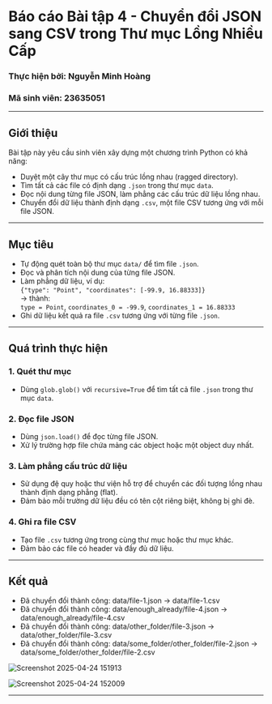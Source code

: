 # Báo cáo Bài tập 4 - Chuyển đổi JSON sang CSV trong Thư mục Lồng Nhiều Cấp

### Thực hiện bởi: Nguyễn Minh Hoàng
### Mã sinh viên: 23635051

---

## Giới thiệu

Bài tập này yêu cầu sinh viên xây dựng một chương trình Python có khả năng:

- Duyệt một cây thư mục có cấu trúc lồng nhau (ragged directory).
- Tìm tất cả các file có định dạng `.json` trong thư mục `data`.
- Đọc nội dung từng file JSON, làm phẳng các cấu trúc dữ liệu lồng nhau.
- Chuyển đổi dữ liệu thành định dạng `.csv`, một file CSV tương ứng với mỗi file JSON.

---

## Mục tiêu

- Tự động quét toàn bộ thư mục `data/` để tìm file `.json`.
- Đọc và phân tích nội dung của từng file JSON.
- Làm phẳng dữ liệu, ví dụ:  
  `{"type": "Point", "coordinates": [-99.9, 16.88333]}`  
  → thành:  
  `type = Point`, `coordinates_0 = -99.9`, `coordinates_1 = 16.88333`
- Ghi dữ liệu kết quả ra file `.csv` tương ứng với từng file `.json`.

---

## Quá trình thực hiện

### 1. Quét thư mục
- Dùng `glob.glob()` với `recursive=True` để tìm tất cả file `.json` trong thư mục `data`.

### 2. Đọc file JSON
- Dùng `json.load()` để đọc từng file JSON.
- Xử lý trường hợp file chứa mảng các object hoặc một object duy nhất.

### 3. Làm phẳng cấu trúc dữ liệu
- Sử dụng đệ quy hoặc thư viện hỗ trợ để chuyển các đối tượng lồng nhau thành định dạng phẳng (flat).
- Đảm bảo mỗi trường dữ liệu đều có tên cột riêng biệt, không bị ghi đè.

### 4. Ghi ra file CSV
- Tạo file `.csv` tương ứng trong cùng thư mục hoặc thư mục khác.
- Đảm bảo các file có header và đầy đủ dữ liệu.

---

## Kết quả

- Đã chuyển đổi thành công: data/file-1.json → data/file-1.csv
- Đã chuyển đổi thành công: data/enough_already/file-4.json → data/enough_already/file-4.csv
- Đã chuyển đổi thành công: data/other_folder/file-3.json → data/other_folder/file-3.csv
- Đã chuyển đổi thành công: data/some_folder/other_folder/file-2.json → data/some_folder/other_folder/file-2.csv

![Screenshot 2025-04-24 151913](https://github.com/user-attachments/assets/d663daa7-4d39-4ad9-9544-b3510efd7bd2)

![Screenshot 2025-04-24 152009](https://github.com/user-attachments/assets/0af8fe16-d919-49c8-a039-a9fb4d5e6d20)

---
